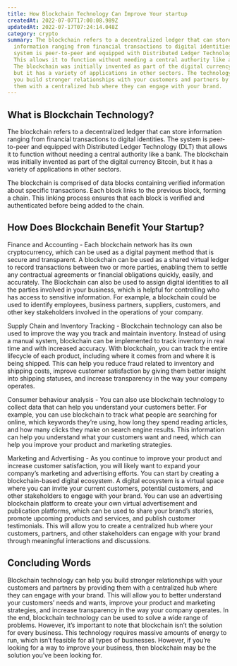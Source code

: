 ```yaml
---
title: How Blockchain Technology Can Improve Your startup
createdAt: 2022-07-07T17:00:08.989Z
updatedAt: 2022-07-17T07:24:14.048Z
category: crypto
summary: The blockchain refers to a decentralized ledger that can store
  information ranging from financial transactions to digital identities. The
  system is peer-to-peer and equipped with Distributed Ledger Technology (DLT)
  This allows it to function without needing a central authority like a bank.
  The blockchain was initially invented as part of the digital currency Bitcoin,
  but it has a variety of applications in other sectors. The technology can help
  you build stronger relationships with your customers and partners by providing
  them with a centralized hub where they can engage with your brand.
---
```


## What is Blockchain Technology?

The blockchain refers to a decentralized ledger that can store information ranging from financial transactions to digital identities. The system is peer-to-peer and equipped with Distributed Ledger Technology (DLT) that allows it to function without needing a central authority like a bank. The blockchain was initially invented as part of the digital currency Bitcoin, but it has a variety of applications in other sectors.

The blockchain is comprised of data blocks containing verified information about specific transactions. Each block links to the previous block, forming a chain. This linking process ensures that each block is verified and authenticated before being added to the chain.

## How Does Blockchain Benefit Your Startup?

Finance and Accounting - Each blockchain network has its own cryptocurrency, which can be used as a digital payment method that is secure and transparent. A blockchain can be used as a shared virtual ledger to record transactions between two or more parties, enabling them to settle any contractual agreements or financial obligations quickly, easily, and accurately.
The Blockchain can also be used to assign digital identities to all the parties involved in your business, which is helpful for controlling who has access to sensitive information. For example, a blockchain could be used to identify employees, business partners, suppliers, customers, and other key stakeholders involved in the operations of your company.

Supply Chain and Inventory Tracking - Blockchain technology can also be used to improve the way you track and maintain inventory. Instead of using a manual system, blockchain can be implemented to track inventory in real time and with increased accuracy. With blockchain, you can track the entire lifecycle of each product, including where it comes from and where it is being shipped. This can help you reduce fraud related to inventory and shipping costs, improve customer satisfaction by giving them better insight into shipping statuses, and increase transparency in the way your company operates.

Consumer behaviour analysis - You can also use blockchain technology to collect data that can help you understand your customers better. For example, you can use blockchain to track what people are searching for online, which keywords they’re using, how long they spend reading articles, and how many clicks they make on search engine results. This information can help you understand what your customers want and need, which can help you improve your product and marketing strategies.

Marketing and Advertising - As you continue to improve your product and increase customer satisfaction, you will likely want to expand your company’s marketing and advertising efforts. You can start by creating a blockchain-based digital ecosystem. A digital ecosystem is a virtual space where you can invite your current customers, potential customers, and other stakeholders to engage with your brand.
You can use an advertising blockchain platform to create your own virtual advertisement and publication platforms, which can be used to share your brand’s stories, promote upcoming products and services, and publish customer testimonials. This will allow you to create a centralized hub where your customers, partners, and other stakeholders can engage with your brand through meaningful interactions and discussions.

## Concluding Words

Blockchain technology can help you build stronger relationships with your customers and partners by providing them with a centralized hub where they can engage with your brand. This will allow you to better understand your customers’ needs and wants, improve your product and marketing strategies, and increase transparency in the way your company operates.
In the end, blockchain technology can be used to solve a wide range of problems. However, it’s important to note that blockchain isn’t the solution for every business. This technology requires massive amounts of energy to run, which isn’t feasible for all types of businesses.
However, if you’re looking for a way to improve your business, then blockchain may be the solution you’ve been looking for.
